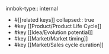 innbok-type:: internal
- #[[related keys]]
collapsed:: true
- #key [[Product/Product Life Cycle]]
- #key [[Idea/Evolution potential]]
- #key [[Market/Market timing]]
- #key [[Market/Sales cycle duration]]














